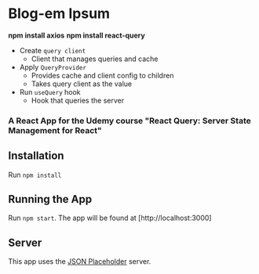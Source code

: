 # Blog-em Ipsum

**npm install axios**
**npm install react-query**

-   Create `query client`
    -   Client that manages queries and cache
-   Apply `QueryProvider`
    -   Provides cache and client config to children
    -   Takes query client as the value
-   Run `useQuery` hook
    -   Hook that queries the server

### A React App for the Udemy course "React Query: Server State Management for React"

## Installation

Run `npm install`

## Running the App

Run `npm start`. The app will be found at [http://localhost:3000]

## Server

This app uses the [JSON Placeholder](https://jsonplaceholder.typicode.com/) server.
